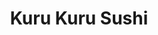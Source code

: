 ---
layout: place
title: "Kuru Kuru Sushi"
permalink: /california/burbank/kuru-kuru-sushi.html
stateAbbr: CA
stateName: California
cityName: Burbank
seo:
  name: "Kuru Kuru Sushi"
  type: Restaurant
  links: https://www.clover.com/online-ordering/kuru-kuru-burbank?utm_source=web-dashboard&utm_medium=qrcode&utm_campaign=olo-qr-template
description: "Kuru Kuru Sushi serves delicious sushi in Burbank, California. Try fresh Japanese dishes for a great dining experience. "
place_id: ChIJFXz_g9S_woARZeFRKFSs-dM
photos:
  - name: >-
      places/ChIJFXz_g9S_woARZeFRKFSs-dM/photos/AeeoHcKPfgiALo_MpljvOAN8dGZ4mHmO-QDWXKHmAqK-hAAj1Qdsw7lXETTzdJuVirLOyyP9-bVv_H1lsa9rq0GK-mNc_KIdBEZcy8_RLOZ2HpkwP_cSqggTUQUSr2DXGmZiOdDPlHkM9TzCRn2PJzqRXEDBQEyEc2XNKAgJoPf-uB2IT-AAvY7UR_XJdfj84M8yfLobWLgswnJxbmoFKtwyEBrWqLYqlRft4g6AHdNlJ37IkkvQkKPJqyceJ-5znxFad_vR3-PULqdg96g4_19dTvyKduEz3hJgSz7jLv0Sit4
    widthPx: 881
    heightPx: 1565
    authorAttributions:
      - displayName: Kuru kuru sushi
        uri: https://maps.google.com/maps/contrib/114558500108956613455
        photoUri: >-
          https://lh3.googleusercontent.com/a/ACg8ocIA3SRgtnTeJEc1H1CSdwswpENj_zHZ6hQVFaBjwymtLLA9=s100-p-k-no-mo
    flagContentUri: >-
      https://www.google.com/local/imagery/report/?cb_client=maps_api_places.places_api&image_key=!1e10!2sAF1QipMn83fItUp4QdQbCw9ulgoSX4mtztMQiGi9Edg&hl=en-US
    googleMapsUri: >-
      https://www.google.com/maps/place//data=!3m4!1e2!3m2!1sAF1QipMn83fItUp4QdQbCw9ulgoSX4mtztMQiGi9Edg!2e10!4m2!3m1!1s0x80c2bfd483ff7c15:0xd3f9ac542851e165
  - name: >-
      places/ChIJFXz_g9S_woARZeFRKFSs-dM/photos/AeeoHcKSX41cfNqDef5UuTvOXQwlp8SeBpOUd2AkzfUUeVQ3OBiPWgoAvwp6nJJieTg_rDaHy5rgqXYD8W4eNnpYhbJOgsuvlmC2sdtYCH4_d52ktiFj-xjjcQxCAP_-txFHz-xX-gmp7ORm-hJHSFNoXC95EK1cW7lkBXWiX7DhLtUU9erJvwPnpPyCxGH1vZt34sf1V2HaYytwtffQFFikKOdIIa73PU7CemjVcY3_52G-I3-XJHOLKB6WPtK0sNWC_HiM0g8PxGGcv_mhnvajk6sbmO2aCmZA_c_vnBlJbGA
    widthPx: 1284
    heightPx: 1061
    authorAttributions:
      - displayName: Kuru kuru sushi
        uri: https://maps.google.com/maps/contrib/114558500108956613455
        photoUri: >-
          https://lh3.googleusercontent.com/a/ACg8ocIA3SRgtnTeJEc1H1CSdwswpENj_zHZ6hQVFaBjwymtLLA9=s100-p-k-no-mo
    flagContentUri: >-
      https://www.google.com/local/imagery/report/?cb_client=maps_api_places.places_api&image_key=!1e10!2sAF1QipNQljTZxsTeDZ-YgajlXImL8JQaJjPGAosDg38&hl=en-US
    googleMapsUri: >-
      https://www.google.com/maps/place//data=!3m4!1e2!3m2!1sAF1QipNQljTZxsTeDZ-YgajlXImL8JQaJjPGAosDg38!2e10!4m2!3m1!1s0x80c2bfd483ff7c15:0xd3f9ac542851e165
  - name: >-
      places/ChIJFXz_g9S_woARZeFRKFSs-dM/photos/AeeoHcL1itRLdh0GlrQUGzfOUd_rQy31iB3-4k6i8iNJ_irHrKtBLe0WSRtygGup7iyuleqISpdLoYTNb2a3uiOEeqLnXXG4718z_Yf3agxfNyxOGZUa7uuO4BKsgGUr3m7SnwEXIciaP3Fp-SGt8C-NQqT827TDaPz-azy5XtPJdTQ_Miznu7fIfeVp9RdCikm3XuxzLTjG_MpE9Rn4t_hNSdIpr0KWGIDCzPebUqy5VKyemio9FAg4DlXIv0xLC8whIlvTZtxB0SlEPSllL1TCZ0vFhP_U4YYm1pqho4yfhpqqIe6LQOhqgq7Tsb9z1rEVDYtxi_nvzEJ4tOnFNkUMs2Tz_WbXnQ4HTZ4pOQ9aHIfql-CP6P0_3T1ygtIQXrI5zCYCIT3X9IionRligAif__Gzkuw_e84t-nh2bzPKTI_Vag
    widthPx: 3072
    heightPx: 4080
    authorAttributions:
      - displayName: Laura Clark (Dragoness)
        uri: https://maps.google.com/maps/contrib/103289860601902263338
        photoUri: >-
          https://lh3.googleusercontent.com/a-/ALV-UjXTU6YKKs_53bLvW8WcKeVoglAtQtS8Q_UpKNJi-9RYhoFygrcFYw=s100-p-k-no-mo
    flagContentUri: >-
      https://www.google.com/local/imagery/report/?cb_client=maps_api_places.places_api&image_key=!1e10!2sCIHM0ogKEICAgIDjj_WXAQ&hl=en-US
    googleMapsUri: >-
      https://www.google.com/maps/place//data=!3m4!1e2!3m2!1sCIHM0ogKEICAgIDjj_WXAQ!2e10!4m2!3m1!1s0x80c2bfd483ff7c15:0xd3f9ac542851e165
  - name: >-
      places/ChIJFXz_g9S_woARZeFRKFSs-dM/photos/AeeoHcKd5hU57fz943BDamyBJgMUmM62nhH4bQVkVRyoTqGMwriSS3hECSCFZsGvH_Qzc6XSopy0p0bhV1iyRqDMcQUNkHtjdtGk5w2rMvSUPtTPxL5yrgZK51Sdcj0lXOjWrCELjnZnc_0vcUMNXILgb9L4c3uUbTCo4trnLyy6an3P7yOskJMEMM6hnIuoFUTychXG97Nr6hsXPpxUWshphIyvZSaTrME7Mu7m65MZlwtJrvtJ2A_u5K-MJ0_P7JVRnPTmSlc33F-tkqya0z-oaRzXiqVDkOwjFMw3oSgisru21cbcU9gvv4jf5hM1oJqEgYVdMzApGRxaG3_FkQgbQXOXb8XqLCEqoCQf9EGGdbGGYWCivN1Ta-FPnXGM9EupOkMXMmrbOZTc2-E5j7NqAIZhvTjOQzQEuHRFhGgZ8ow
    widthPx: 4080
    heightPx: 3072
    authorAttributions:
      - displayName: Laura Clark (Dragoness)
        uri: https://maps.google.com/maps/contrib/103289860601902263338
        photoUri: >-
          https://lh3.googleusercontent.com/a-/ALV-UjXTU6YKKs_53bLvW8WcKeVoglAtQtS8Q_UpKNJi-9RYhoFygrcFYw=s100-p-k-no-mo
    flagContentUri: >-
      https://www.google.com/local/imagery/report/?cb_client=maps_api_places.places_api&image_key=!1e10!2sCIHM0ogKEICAgIDTvsixUQ&hl=en-US
    googleMapsUri: >-
      https://www.google.com/maps/place//data=!3m4!1e2!3m2!1sCIHM0ogKEICAgIDTvsixUQ!2e10!4m2!3m1!1s0x80c2bfd483ff7c15:0xd3f9ac542851e165
  - name: >-
      places/ChIJFXz_g9S_woARZeFRKFSs-dM/photos/AeeoHcLq8tTW7JhHx6VT_bFxjDj7sHDJ3P2nR0M9XBjLEKfNyrauKZBjB1QSsZ_9Wz2J98IoP-npO7WxVwgwYR-tACZNGbJRlC4CB8pU1buTCQKVXjURClhIKc0yObow7jVBij7orGJQQfMTfIGpD3aWJ2rSkbDCuw7FxdpINh7n5QYGVC8FcE-1OEtDZrSOaEdTXnlx-LNxeGEOYeIJLW6tbDNWpuLKkVTjl-CBgPwiJ4X3CBQWrK9VlzZfg0A-sooqj57jSqDZiOFw7Dyuw7wSWDo1Zdg2D8hAjirjoCO5IcqS2hTJ7xg83VTaiW3PYqdGDa7EvfoTNVwwQe-TglxZNmr3XsMA8QnVkcZmD6o9IJdKZjwCjOSlIWyiCUYZlwYtm_EWRunG_L181jtv4RfviRDgh_BhjtaDGKrD1SFqzCNmCcFj
    widthPx: 4000
    heightPx: 3000
    authorAttributions:
      - displayName: Lisa Rae
        uri: https://maps.google.com/maps/contrib/112977365497188088757
        photoUri: >-
          https://lh3.googleusercontent.com/a/ACg8ocKdUgikjijw886UtcvT4b1vF5oOWPWyOD8uI3ehcIg4mxty6a4T=s100-p-k-no-mo
    flagContentUri: >-
      https://www.google.com/local/imagery/report/?cb_client=maps_api_places.places_api&image_key=!1e10!2sCIHM0ogKEICAgICpgcipggE&hl=en-US
    googleMapsUri: >-
      https://www.google.com/maps/place//data=!3m4!1e2!3m2!1sCIHM0ogKEICAgICpgcipggE!2e10!4m2!3m1!1s0x80c2bfd483ff7c15:0xd3f9ac542851e165
  - name: >-
      places/ChIJFXz_g9S_woARZeFRKFSs-dM/photos/AeeoHcIarUEclKKwa4gI-FL301FWDoHkTmLPnHjqTHoCiaygXuTeAgysHQmpAAfz52dncwho9vwmrJG0m-zfjCI2-CFkjACUPbqxFwWlI2P3MKPe1Y-SepUEVo5m6cpEVQ-Y7peSPY7ArPbOzlS0fbV0fEdvZ5bTq8klL7uJb0HXJF44GSjuvMIghmX7X9T2rl5cBIi6IiaPMA6eqfXY_ssNbZM2VHP-mTXNj_-iN1jAlhlJ5Bm_-DOIkKP-icg_bAM4wCLDAZ0B1IrKcDR5dxW-tcwHEvH4IQCKKJZhwFMp2m-25_cdRPwX2b8UTsVIePnfwTz9vvG_ic5ayL6utfKVWESmt7Udq-KqJoMSkERLo0rbzmt88UgsFIV9HRh47M798VWGbd2JOzBjubUyGec3G6290tIwlD3YCcW8vYrfSp9Rww
    widthPx: 4000
    heightPx: 3000
    authorAttributions:
      - displayName: Lisa Rae
        uri: https://maps.google.com/maps/contrib/112977365497188088757
        photoUri: >-
          https://lh3.googleusercontent.com/a/ACg8ocKdUgikjijw886UtcvT4b1vF5oOWPWyOD8uI3ehcIg4mxty6a4T=s100-p-k-no-mo
    flagContentUri: >-
      https://www.google.com/local/imagery/report/?cb_client=maps_api_places.places_api&image_key=!1e10!2sCIHM0ogKEICAgICpgciZFQ&hl=en-US
    googleMapsUri: >-
      https://www.google.com/maps/place//data=!3m4!1e2!3m2!1sCIHM0ogKEICAgICpgciZFQ!2e10!4m2!3m1!1s0x80c2bfd483ff7c15:0xd3f9ac542851e165
  - name: >-
      places/ChIJFXz_g9S_woARZeFRKFSs-dM/photos/AeeoHcJ0gI4abGmYb02QE_b-3M3nidZ9c-LdVEM4BtXfDZcYTAyUXfW2oE62TnhwNCj6fqkI8yWhAon6A562GRndRyalcSMZLitnmBE9wDi9h87Lt6F5RFrnQg-VN4BmCEQ6k0c98IZYikOKw_vBjPuHo3OZf0YkIPPGt9-y3ZNEqQ6FdzDEmGKl3kzViekOkP7zFTy_uT6G6Rurl0LYk9wjFCUdoZ3bGuNtwm4mCohoAXzA6AcBILfQF9YSf38_UZHBctlR76LvgfxQpKu27hQYvhR68R3TjrPPLw10tN-kW5oO5dCm3T9Zv8GM-Q7xkHUd6XbeOimQ91K8oXF0VhVpHAoLzVk0zbLu8E77xhnhPMUxODnblS1wtSdI_hEhDbeqGUqhS79aufAjeTyV0tWPwzACrBEH_1QP78TVB5e__gJGQW9c
    widthPx: 4032
    heightPx: 3024
    authorAttributions:
      - displayName: Sid Gaonkar
        uri: https://maps.google.com/maps/contrib/105406850960241139005
        photoUri: >-
          https://lh3.googleusercontent.com/a-/ALV-UjXVHjcx4hil5YWtcdSrqVv3hz6ij-M05UPoe0m1G5jDkyA9Nqv18w=s100-p-k-no-mo
    flagContentUri: >-
      https://www.google.com/local/imagery/report/?cb_client=maps_api_places.places_api&image_key=!1e10!2sCIHM0ogKEICAgID278XI7QE&hl=en-US
    googleMapsUri: >-
      https://www.google.com/maps/place//data=!3m4!1e2!3m2!1sCIHM0ogKEICAgID278XI7QE!2e10!4m2!3m1!1s0x80c2bfd483ff7c15:0xd3f9ac542851e165
  - name: >-
      places/ChIJFXz_g9S_woARZeFRKFSs-dM/photos/AeeoHcIlyvgKN2epvUjehVFu_bbI2X4AiDDjrG6i6scn5V1aV_9GojYMxMmabPLaXOfcGATQEJL9UeuWyf5eYSXYowfrnnwaKtdyGDMnyeXdm0tHB4dNjzos-Fy1QxTieqUXiWflS6nwew4FbmOLJ7KBySGVZX0dMKz0lUEbW3G0-GloltGuSyJ5gWckExWp0CIHaM6LX7GZ-nlHqg0V8wo5oZQIXPvaz-hfyBnyPDtvgSu92I7NHPA73qM1Bf5uORdajrwyTjT_QMdIrHaxliKXyNax9jeVlLD-1G0-y5xls4c7u9XCgBSzwYmCNMoDFIvhKgtTs_i1T-9pJRBRdIoXV7gnaWw_t43RmH7AlYKoWrxauKX4mOAbtzLwVjPkw7hFuPRi5p9AkoNwmUU5Bj7Jr_KjbCEMFF1QwHigVjar0Zc2NQE
    widthPx: 3072
    heightPx: 4080
    authorAttributions:
      - displayName: Laura Clark (Dragoness)
        uri: https://maps.google.com/maps/contrib/103289860601902263338
        photoUri: >-
          https://lh3.googleusercontent.com/a-/ALV-UjXTU6YKKs_53bLvW8WcKeVoglAtQtS8Q_UpKNJi-9RYhoFygrcFYw=s100-p-k-no-mo
    flagContentUri: >-
      https://www.google.com/local/imagery/report/?cb_client=maps_api_places.places_api&image_key=!1e10!2sCIHM0ogKEICAgIDTvsi5xwE&hl=en-US
    googleMapsUri: >-
      https://www.google.com/maps/place//data=!3m4!1e2!3m2!1sCIHM0ogKEICAgIDTvsi5xwE!2e10!4m2!3m1!1s0x80c2bfd483ff7c15:0xd3f9ac542851e165
  - name: >-
      places/ChIJFXz_g9S_woARZeFRKFSs-dM/photos/AeeoHcKOSwYhAPQ6fQCmR2S5rUfAcZQwF0RLsYR5VhUmCuPw1yiCAEVJhnWs8l4NRGh1i7XqNhY_Er2jIZF5M5421M3S4ZTyIPKD64RTH30pmDnvqvA7mvs0sGwq0tNUVEBH3tzfnMNEAvZwvHJ0_Wj-GvAimNQN7zrW28_bd2TQnR0HAST-KTUIpWNouFsaCXUAi1Y5mp7bZ6FSfff4WhPjwLiTlzaVe4YL-SnPeYOdMQ8m_cEPOlnm3lS6Hsw84cuUSx4TCAsIxuqFHWQL3Gkpayzm1wj0hAmhfLxUIwDEpF4
    widthPx: 3024
    heightPx: 4032
    authorAttributions:
      - displayName: Kuru kuru sushi
        uri: https://maps.google.com/maps/contrib/114558500108956613455
        photoUri: >-
          https://lh3.googleusercontent.com/a/ACg8ocIA3SRgtnTeJEc1H1CSdwswpENj_zHZ6hQVFaBjwymtLLA9=s100-p-k-no-mo
    flagContentUri: >-
      https://www.google.com/local/imagery/report/?cb_client=maps_api_places.places_api&image_key=!1e10!2sAF1QipPDo9F-KVFUog-I6VgZDZyoww6iQk3L7LCTcB4&hl=en-US
    googleMapsUri: >-
      https://www.google.com/maps/place//data=!3m4!1e2!3m2!1sAF1QipPDo9F-KVFUog-I6VgZDZyoww6iQk3L7LCTcB4!2e10!4m2!3m1!1s0x80c2bfd483ff7c15:0xd3f9ac542851e165
  - name: >-
      places/ChIJFXz_g9S_woARZeFRKFSs-dM/photos/AeeoHcLMmYZfZdZrNz66lQtzUaetxlS83Gd6_eT8WKH36_H-6-SOG8A-2dHFRQV3AuXEu_WENaTwnwlU97JuBlx9o27v8x3x0hVerRUG6icBhniP9yun7rS8dx-gXHCIQPfKgT1OhueptwZQlvxhPHVDMu45QPDlR9HJbnI9dHCTETdcji3_2mi0a0dCF0dyYkOMd8_H-0CKeInqk9u8HPlMbdMsYJDmlyEteSLgzGdU4YCXVLGM-Y1AMRlSo5hAWLCoh7LmslEjv8ia8tBgqoViAZczV1GWakq9G-PGtiXtXopPV9PjIm4GPcOMfO1g9fwBWAn7rAFTLImGwvvnHlkR03ZvO74K9IIOWdy1wwXhAuEGNH9zw7Fg9N09WMzBCfasUdb_VrIltlBmfV2SI77OEGaVkmclN8jA9FevrUjtxwDK8H5s
    widthPx: 4080
    heightPx: 3072
    authorAttributions:
      - displayName: Laura Clark (Dragoness)
        uri: https://maps.google.com/maps/contrib/103289860601902263338
        photoUri: >-
          https://lh3.googleusercontent.com/a-/ALV-UjXTU6YKKs_53bLvW8WcKeVoglAtQtS8Q_UpKNJi-9RYhoFygrcFYw=s100-p-k-no-mo
    flagContentUri: >-
      https://www.google.com/local/imagery/report/?cb_client=maps_api_places.places_api&image_key=!1e10!2sCIHM0ogKEICAgIDTvsjtqwE&hl=en-US
    googleMapsUri: >-
      https://www.google.com/maps/place//data=!3m4!1e2!3m2!1sCIHM0ogKEICAgIDTvsjtqwE!2e10!4m2!3m1!1s0x80c2bfd483ff7c15:0xd3f9ac542851e165
address: 521 N Hollywood Way, Burbank, CA 91505, USA
street: 521 N Hollywood Way
city: Burbank
state: CA
zip: '91505'
country: USA
neighborhood: null
latitude: '34.159717'
longitude: '-118.344254'
accessibility_options:
  wheelchairAccessibleParking: true
  wheelchairAccessibleEntrance: true
  wheelchairAccessibleRestroom: true
  wheelchairAccessibleSeating: true
business_status: OPERATIONAL
name: Kuru Kuru Sushi
google_maps_links:
  directionsUri: >-
    https://www.google.com/maps/dir//''/data=!4m7!4m6!1m1!4e2!1m2!1m1!1s0x80c2bfd483ff7c15:0xd3f9ac542851e165!3e0
  placeUri: https://maps.google.com/?cid=15274429088657432933
  writeAReviewUri: >-
    https://www.google.com/maps/place//data=!4m3!3m2!1s0x80c2bfd483ff7c15:0xd3f9ac542851e165!12e1
  reviewsUri: >-
    https://www.google.com/maps/place//data=!4m4!3m3!1s0x80c2bfd483ff7c15:0xd3f9ac542851e165!9m1!1b1
  photosUri: >-
    https://www.google.com/maps/place//data=!4m3!3m2!1s0x80c2bfd483ff7c15:0xd3f9ac542851e165!10e5
primary_type: Sushi Restaurant
opening_hours:
  regular:
    - 'Monday: 11:30 AM – 2:00 PM, 5:00 – 9:00 PM'
    - 'Tuesday: 11:30 AM – 2:30 PM, 5:00 – 9:00 PM'
    - 'Wednesday: 11:30 AM – 2:30 PM, 5:00 – 9:00 PM'
    - 'Thursday: 11:30 AM – 2:30 PM, 5:00 – 9:00 PM'
    - 'Friday: 11:30 AM – 2:30 PM, 5:00 – 9:30 PM'
    - 'Saturday: 5:00 – 9:00 PM'
    - 'Sunday: Closed'
  current:
    - 'Monday: 11:30 AM – 2:00 PM, 5:00 – 9:00 PM'
    - 'Tuesday: 11:30 AM – 2:30 PM, 5:00 – 9:00 PM'
    - 'Wednesday: 11:30 AM – 2:30 PM, 5:00 – 9:00 PM'
    - 'Thursday: 11:30 AM – 2:30 PM, 5:00 – 9:00 PM'
    - 'Friday: 11:30 AM – 2:30 PM, 5:00 – 9:30 PM'
    - 'Saturday: 5:00 – 9:00 PM'
    - 'Sunday: Closed'
secondary_opening_hours:
  regular:
    weekdayDescriptions: null
    type: null
  current:
    weekdayDescriptions: null
    type: null
phone: (818) 848-3355
price_level: null
price_range: null
rating: '4.4'
rating_count: 0
website: >-
  https://www.clover.com/online-ordering/kuru-kuru-burbank?utm_source=web-dashboard&utm_medium=qrcode&utm_campaign=olo-qr-template
reviews: null
parking_options: null
payment_options: null
allow_dogs: null
curbside_pickup: null
delivery: null
dine_in: null
good_for_children: null
good_for_groups: null
good_for_sports: null
live_music: null
menu_for_children: null
outdoor_seating: null
reservable: null
restroom: null
serves_beer: null
serves_breakfast: null
serves_brunch: null
serves_cocktails: null
serves_coffee: null
serves_dinner: null
serves_dessert: null
serves_lunch: null
serves_vegetarian_food: null
serves_wine: null
takeout: null
update_category: essentials
summary: null

---